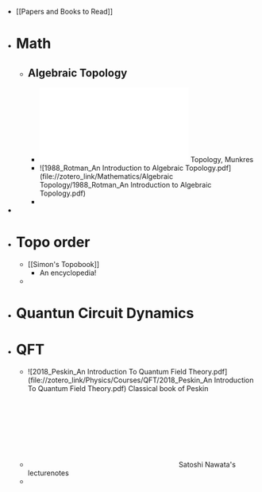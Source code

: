 - [[Papers and Books to Read]]
- # Math
	- ## Algebraic Topology
		- ![2000_Munkres_Topology](file://zotero_link/Mathematics/Topology/2000_Munkres_Topology.pdf) Topology, Munkres
		- ![1988_Rotman_An Introduction to Algebraic Topology.pdf](file://zotero_link/Mathematics/Algebraic Topology/1988_Rotman_An Introduction to Algebraic Topology.pdf)
		-
-
- # Topo order
	- [[Simon's Topobook]]
		- An encyclopedia!
	-
- # Quantun Circuit Dynamics
- # QFT
	- ![2018_Peskin_An Introduction To Quantum Field Theory.pdf](file://zotero_link/Physics/Courses/QFT/2018_Peskin_An Introduction To Quantum Field Theory.pdf) Classical book of Peskin
	- ![Introduction_to_Quantum_Field_Theory.pdf](file://D:/Downloads/Courses/Introduction_to_Quantum_Field_Theory.pdf) Satoshi Nawata's lecturenotes
	-